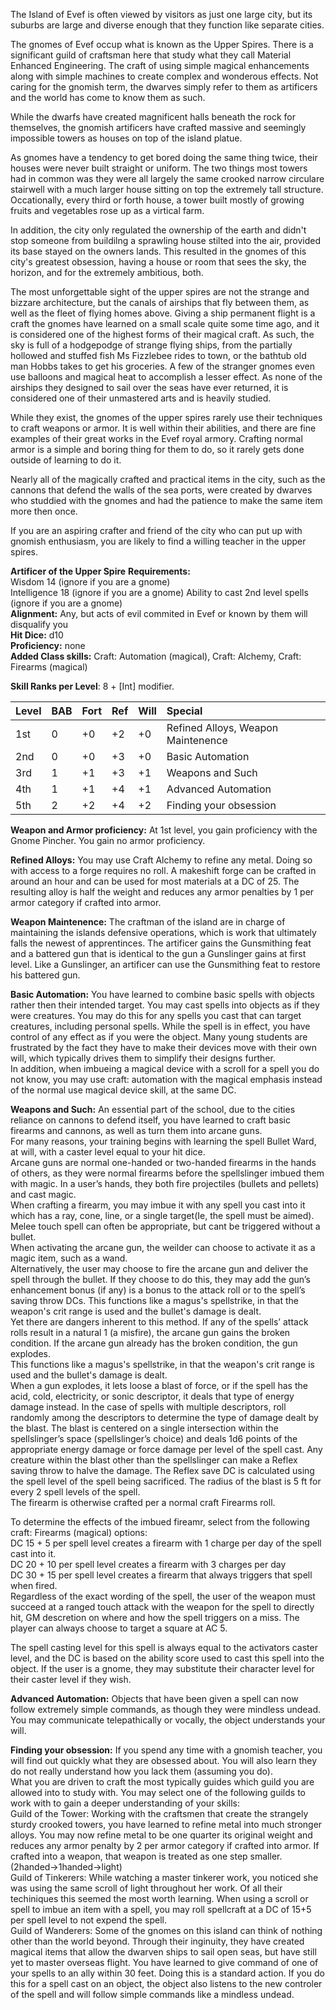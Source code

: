 
The Island of Evef is often viewed by visitors as just one large city, but its suburbs are large and diverse enough that they function like separate cities.

The gnomes of Evef occup what is known as the Upper Spires.  There is a significant guild of craftsman here that study what they call Material Enhanced Engineering.  The craft of using simple magical enhancements along with simple machines to create complex and wonderous effects.  Not caring for the gnomish term, the dwarves simply refer to them as artificers and the world has come to know them as such.  

While the dwarfs have created magnificent halls beneath the rock for themselves, the gnomish artificers have crafted massive and seemingly impossible towers as houses on top of the island platue.

As gnomes have a tendency to get bored doing the same thing twice, their houses were never built straight or uniform. The two things most towers had in common was they were all largely the same crooked narrow circulare stairwell with a much larger house sitting on top the extremely tall structure. Occationally, every third or forth house, a tower built mostly of growing fruits and vegetables rose up as a virtical farm.

In addition, the city only regulated the ownership of the earth and didn't stop someone from buildilng a sprawling house stilted into the air, provided its base stayed on the owners lands.  This resulted in the gnomes of this city's greatest obsession, having a house or room that sees the sky, the horizon, and for the extremely ambitious, both.   

The most unforgettable sight of the upper spires are not the strange and bizzare architecture, but the canals of airships that fly between them, as well as the fleet of flying homes above.  Giving a ship permanent flight is a craft the gnomes have learned on a small scale quite some time ago, and it is considered one of the highest forms of their magical craft.  As such, the sky is full of a hodgepodge of strange flying ships, from the partially hollowed and stuffed fish Ms Fizzlebee rides to town, or the bathtub old man Hobbs takes to get his groceries.  A few of the stranger gnomes even use balloons and magical heat to accomplish a lesser effect.  As none of the airships they designed to sail over the seas have ever returned, it is considered one of their unmastered arts and is heavily studied.

While they exist, the gnomes of the upper spires rarely use their techniques to craft weapons or armor.  It is well within their abilities, and there are fine examples of their great works in the Evef royal armory.  Crafting normal armor is a simple and boring thing for them to do, so it rarely gets done outside of learning to do it.

Nearly all of the magically crafted and practical items in the city, such as the cannons that defend the walls of the sea ports, were created by dwarves who studdied with the gnomes and had the patience to make the same item more then once.

If you are an aspiring crafter and friend of the city who can put up with gnomish enthusiasm, you are likely to find a willing teacher in the upper spires.

**Artificer of the Upper Spire**
**Requirements:**  
Wisdom 14 (ignore if you are a gnome)  
Intelligence 18  (ignore if you are a gnome)
Ability to cast 2nd level spells (ignore if you are a gnome)  
**Alignment:**  Any, but acts of evil commited in Evef or known by them will disqualify you  
**Hit Dice:** d10  
**Proficiency:** none  
**Added Class skills:**  Craft: Automation (magical), Craft: Alchemy, Craft: Firearms (magical)  

**Skill Ranks per Level**: 8 + [Int] modifier.  

|**Level**|**BAB**|**Fort**|**Ref**|**Will**|**Special**|
| :- | :- | :- | :- | :- | :- |
|1st|0|+0|+2|+0|Refined Alloys, Weapon Maintenence|
|2nd|0|+0|+3|+0|Basic Automation|
|3rd|1|+1|+3|+1|Weapons and Such|
|4th|1|+1|+4|+1|Advanced Automation|
|5th|2|+2|+4|+2|Finding your obsession|

**Weapon and Armor proficiency:**  At 1st level, you gain proficiency with the Gnome Pincher.  You gain no armor proficiency.

**Refined Alloys:**  You may use Craft Alchemy to refine any metal. Doing so with access to a forge requires no roll.  A makeshift forge can be crafted in around an hour and can be used for most materials at a DC of 25. The resulting alloy is half the weight and reduces any armor penalties by 1 per armor category if crafted into armor.

**Weapon Maintenence:**  The craftman of the island are in charge of maintaining the islands defensive operations, which is work that ultimately falls the newest of apprentinces.
The artificer gains the Gunsmithing feat and a battered gun that is identical to the gun a Gunslinger gains at first level. Like a Gunslinger, an artificer can use the Gunsmithing feat to restore his battered gun.

**Basic Automation:** You have learned to combine basic spells with objects rather then their intended target.  You may cast spells into objects as if they were creatures.  You may do this for any spells you cast that can target creatures, including personal spells.  While the spell is in effect, you have control of any effect as if you were the object.  Many young students are frustrated by the fact they have to make their devices move with their own will, which typically drives them to simplify their designs further.  
In addition, when imbueing a magical device with a scroll for a spell you do not know, you may use craft: automation with the magical emphasis instead of the normal use magical device skill, at the same DC.  

**Weapons and Such:**  An essential part of the school, due to the cities reliance on cannons to defend itself, you have learned to craft basic firearms and cannons, as well as turn them into arcane guns.  
For many reasons, your training begins with learning the spell Bullet Ward, at will, with a caster level equal to your hit dice.  
Arcane guns are normal one-handed or two-handed firearms in the hands of others, as they were normal firearms before the spellslinger imbued them with magic. In a user’s hands, they both fire projectiles (bullets and pellets) and cast magic.  
When crafting a firearm, you may imbue it with any spell you cast into it which has a ray, cone, line, or a single target(Ie, the spell must be aimed).  Melee touch spell can often be appropriate, but cant be triggered without a bullet.  
When activating the arcane gun, the weilder can choose to activate it as a magic item, such as a wand.  
Alternatively, the user may choose to fire the arcane gun and deliver the spell through the bullet.  If they choose to do this, they may add the gun’s enhancement bonus (if any) is a bonus to the attack roll or to the spell’s saving throw DCs.  This functions like a magus's spellstrike, in that the weapon's crit range is used and the bullet's damage is dealt.  
Yet there are dangers inherent to this method. If any of the spells’ attack rolls result in a natural 1 (a misfire), the arcane gun gains the broken condition. If the arcane gun already has the broken condition, the gun explodes.  
This functions like a magus's spellstrike, in that the weapon's crit range is used and the bullet's damage is dealt.  
When a gun explodes, it lets loose a blast of force, or if the spell has the acid, cold, electricity, or sonic descriptor, it deals that type of energy damage instead. In the case of spells with multiple descriptors, roll randomly among the descriptors to determine the type of damage dealt by the blast. The blast is centered on a single intersection within the spellslinger’s space (spellslinger’s choice) and deals 1d6 points of the appropriate energy damage or force damage per level of the spell cast. Any creature within the blast other than the spellslinger can make a Reflex saving throw to halve the damage. The Reflex save DC is calculated using the spell level of the spell being sacrificed.  The radius of the blast is 5 ft for every 2 spell levels of the spell.  
The firearm is otherwise crafted per a normal craft Firearms roll.  

To determine the effects of the imbued fireamr, select from the following craft: Firearms (magical) options:  
DC 15 + 5 per spell level creates a firearm with 1 charge per day of the spell cast into it.  
DC 20 + 10 per spell level creates a firearm with 3 charges per day  
DC 30 + 15 per spell level creates a firearm that always triggers that spell when fired.  
Regardless of the exact wording of the spell, the user of the weapon must succeed at a ranged touch attack with the weapon for the spell to directly hit, GM descretion on where and how the spell triggers on a miss.  The player can always choose to target a square at AC 5.  

The spell casting level for this spell is always equal to the activators caster level, and the DC is based on the ability score used to cast this spell into the object.  If the user is a gnome, they may substitute their character level for their caster level if they wish.


**Advanced Automation:** Objects that have been given a spell can now follow extremely simple commands, as though they were mindless undead. You may communicate telepathically or vocally, the object understands your will.

**Finding your obsession:**  If you spend any time with a gnomish teacher, you will find out quickly what they are obsessed about.  You will also learn they do not really understand how you lack them (assuming you do).  
What you are driven to craft the most typically guides which guild you are allowed into to study with. You may select one of the following guilds to work with to gain a deeper understanding of your skills:  
Guild of the Tower: Working with the craftsmen that create the strangely sturdy crooked towers, you have learned to refine metal into much stronger alloys. You may now refine metal to be one quarter its original weight and reduces any armor penalty by 2 per armor category if crafted into armor.  If crafted into a weapon, that weapon is treated as one step smaller. (2handed->1handed->light)  
Guild of Tinkerers: While watching a master tinkerer work, you noticed she was using the same scroll of light throughout her work.  Of all their techiniques this seemed the most worth learning.  When using a scroll or spell to imbue an item with a spell, you may roll spellcraft at a DC of 15+5 per spell level to not expend the spell.  
Guild of Wanderers: Some of the gnomes on this island can think of nothing other than the world beyond.  Through their inginuity, they have created magical items that allow the dwarven ships to sail open seas, but have still yet to master overseas flight.  You have learned to give command of one of your spells to an ally within 30 feet.  Doing this is a standard action.  If you do this for a spell cast on an object, the object also listens to the new controler of the spell and will follow simple commands like a mindless undead.
